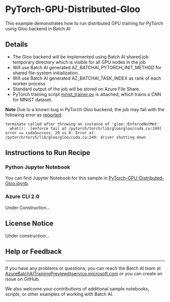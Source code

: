# PyTorch-GPU-Distributed-Gloo

This example demonstrates how to run distributed GPU training for PyTorch using Gloo backend in Batch AI

## Details

- The Gloo backend will be implemented using Batch AI shared job temporary directory which is visible for all GPU nodes in the job
- Will use Batch AI generated AZ_BATCHAI_PYTORCH_INIT_METHOD for shared file-system initialization.
- Will use Batch AI generated AZ_BATCHAI_TASK_INDEX as rank of each worker process
- Standard output of the job will be stored on Azure File Share.
- PyTorch training script [mnist_trainer.py](./mnist_trainer.py) is attached, which trains a CNN for MNIST dataset.

**Note** Due to a known bug in PyTorch Gloo backend, the job may fail with the following error as [reported](https://github.com/pytorch/pytorch/issues/2530):

```
terminate called after throwing an instance of 'gloo::EnforceNotMet'
  what():  [enforce fail at /pytorch/torch/lib/gloo/gloo/cuda.cu:249] error == cudaSuccess. 29 vs 0. Error at: /pytorch/torch/lib/gloo/gloo/cuda.cu:249: driver shutting down
```


## Instructions to Run Recipe

### Python Jupyter Notebook

You can find Jupyter Notebook for this sample in [PyTorch-GPU-Distributed-Gloo.ipynb](./PyTorch-GPU-Distributed-Gloo.ipynb).

### Azure CLI 2.0

Under Construction...

## License Notice

Under construction...

## Help or Feedback
--------------------
If you have any problems or questions, you can reach the Batch AI team at [AzureBatchAITrainingPreview@service.microsoft.com](mailto:AzureBatchAITrainingPreview@service.microsoft.com) or you can create an issue on GitHub.

We also welcome your contributions of additional sample notebooks, scripts, or other examples of working with Batch AI.
